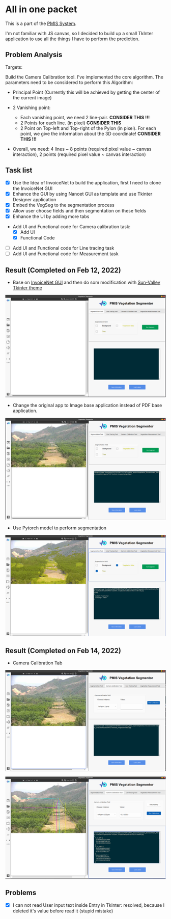 # All in one packet

This is a part of the [PMIS System](http://pmisptc2.com.vn:3000/login).


I'm not familiar with JS canvas, so I decided to build up a small TkInter application to use all the things I have 
to perform the prediction. 

## Problem Analysis
Targets:

Build the Camera Calibration tool. I've implemented the core algorithm. The parameters need to be considered to
perform this Algorithm:
  * Principal Point (Currently this will be achieved by getting the center of the current image)
  * 2 Vanishing point:
    * Each vanishing point, we need 2 line-pair. **CONSIDER THIS !!!**
    * 2 Points for each line. (in pixel) **CONSIDER THIS**
    * 2 Point on Top-left and Top-right of the Pylon (in pixel). For each point, we give the information about the 3D coordinate! **CONSIDER THIS !!!**

  * Overall, we need: 4 lines ~ 8 points (required pixel value ~ canvas interaction), 2 points (required pixel value ~ canvas interaction) 



## Task list
- [x] Use the Idea of InvoiceNet to build the application, first I need to clone the InvoiceNet GUI
- [x] Enhance the GUI by using Nanoet GUI as template and use Tkinter Designer application
- [x] Embed the VegSeg to the segmentation process
- [x] Allow user choose fields and then segmentation on these fields
- [x] Enhance the UI by adding more tabs

* Add UI and Functional code for Camera calibration task:
  - [x] Add UI
  - [x] Functional Code
- [ ] Add UI and Functional code for Line tracing task 
- [ ] Add UI and Functional code for Measurement task

## Result (Completed on Feb 12, 2022)
* Base on [InvoiceNet GUI](https://github.com/naiveHobo/InvoiceNet) and then do som modification with [Sun-Valley Tkinter theme](https://github.com/rdbende/Sun-Valley-ttk-theme)

![](./readme_images/im1.png)

* Change the original app to Image base application instead of PDF base application.

![](./readme_images/im2.png)

* Use Pytorch model to perform segmentation

![](./readme_images/im3.png)


## Result (Completed on Feb 14, 2022)
* Camera Calibration Tab

![](./readme_images/im4.png)

![](./readme_images/im5.png)


## Problems
- [x] I can not read User input text inside Entry in Tkinter: resolved, because I deleted it's value before read it (stupid mistake)
